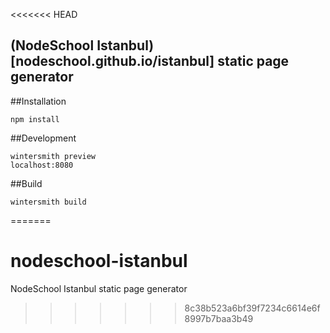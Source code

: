 <<<<<<< HEAD
## (NodeSchool Istanbul)[nodeschool.github.io/istanbul] static page generator


##Installation

```
npm install
```

##Development

````
wintersmith preview
localhost:8080
````

##Build

````
wintersmith build

````
=======
# nodeschool-istanbul
NodeSchool Istanbul static page generator
>>>>>>> 8c38b523a6bf39f7234c6614e6f8997b7baa3b49
